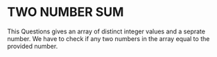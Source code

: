 # TWO NUMBER SUM

This Questions gives an array of distinct integer values and a seprate number. We have to check if any two numbers in the array equal to the provided number.